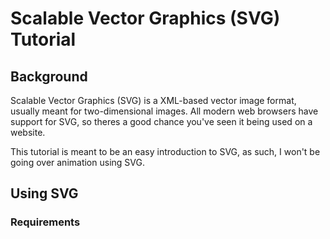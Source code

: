 # Scalable Vector Graphics (SVG) Tutorial
## Background
Scalable Vector Graphics (SVG) is a XML-based vector image format, usually meant for two-dimensional images.
All modern web browsers have support for SVG, so theres a good chance you've seen it being used on a website.

This tutorial is meant to be an easy introduction to SVG, as such, I won't be going over animation using SVG.

## Using SVG

### Requirements

